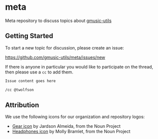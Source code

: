 # meta
Meta repository to discuss topics about [gmusic-utils][]

[gmusic-utils]: https://github.com/gmusic-utils

## Getting Started
To start a new topic for discussion, please create an issue:

https://github.com/gmusic-utils/meta/issues/new

If there is anyone in particular you would like to participate on the thread, then please use a `cc` to add them.

```md
Issue content goes here

/cc @twolfson
```

## Attribution
We use the following icons for our organization and repository logos:

- [Gear icon](https://thenounproject.com/search/?q=gear&i=102547) by Jardson Almeida, from the Noun Project
- [Headphones icon](https://thenounproject.com/search/?q=headphones&i=16961) by Molly Bramlet, from the Noun Project
